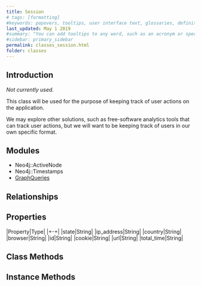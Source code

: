 ```yaml
---
title: Session
# tags: [formatting]
#keywords: popovers, tooltips, user interface text, glossaries, definitions
last_updated: May 1 2019
#summary: "You can add tooltips to any word, such as an acronym or specialized term. Tooltips work well for glossary definitions, because you don't have to keep repeating the definition, nor do you assume the reader already knows the word's meaning."
#sidebar: primary_sidebar
permalink: classes_session.html
folder: classes
---
```


## Introduction

*Not currently used.*

This class will be used for the purpose of keeping track of user actions on the application.

We may explore other solutions, such as free-software analytics tools that can track user actions, but we will want to be keeping track of users in our own specific format.

## Modules

* Neo4j::ActiveNode
* Neo4j::Timestamps
* [GraphQueries](/modules_graph_queries.html)

## Relationships

## Properties

|Property|Type|
|+-+|
|state|String|
|ip_address|String|
|country|String|
|browser|String|
|id|String|
|cookie|String|
|url|String|
|total_time|String|

## Class Methods

## Instance Methods

